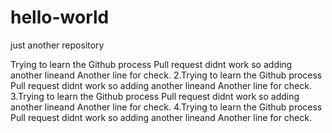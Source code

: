 # hello-world
just another repository

Trying to learn the Github process Pull request didnt work so adding another lineand Another line for check.
2.Trying to learn the Github process Pull request didnt work so adding another lineand Another line for check.
3.Trying to learn the Github process Pull request didnt work so adding another lineand Another line for check.
4.Trying to learn the Github process Pull request didnt work so adding another lineand Another line for check.

